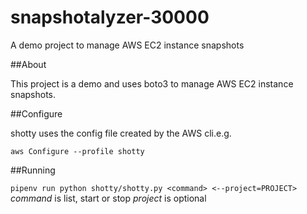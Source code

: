 # snapshotalyzer-30000
A demo project to manage AWS EC2 instance snapshots

##About

This project is a demo and uses boto3 to manage AWS EC2 instance snapshots.

##Configure

shotty uses the config file created by the AWS cli.e.g.

`aws Configure --profile shotty`

##Running

`pipenv run python shotty/shotty.py <command> <--project=PROJECT>`
*command* is list, start or stop
*project* is optional

